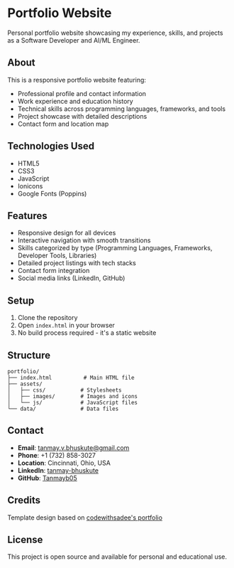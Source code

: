 # Portfolio Website

Personal portfolio website showcasing my experience, skills, and projects as a Software Developer and AI/ML Engineer.

## About

This is a responsive portfolio website featuring:
- Professional profile and contact information
- Work experience and education history
- Technical skills across programming languages, frameworks, and tools
- Project showcase with detailed descriptions
- Contact form and location map

## Technologies Used

- HTML5
- CSS3
- JavaScript
- Ionicons
- Google Fonts (Poppins)

## Features

- Responsive design for all devices
- Interactive navigation with smooth transitions
- Skills categorized by type (Programming Languages, Frameworks, Developer Tools, Libraries)
- Detailed project listings with tech stacks
- Contact form integration
- Social media links (LinkedIn, GitHub)

## Setup

1. Clone the repository
2. Open `index.html` in your browser
3. No build process required - it's a static website

## Structure

```
portfolio/
├── index.html          # Main HTML file
├── assets/
│   ├── css/           # Stylesheets
│   ├── images/        # Images and icons
│   └── js/            # JavaScript files
└── data/              # Data files
```

## Contact

- **Email**: tanmay.v.bhuskute@gmail.com
- **Phone**: +1 (732) 858-3027
- **Location**: Cincinnati, Ohio, USA
- **LinkedIn**: [tanmay-bhuskute](https://linkedin.com/in/tanmay-bhuskute)
- **GitHub**: [Tanmayb05](https://github.com/Tanmayb05)

## Credits

Template design based on [codewithsadee's portfolio](https://github.com/codewithsadee/portfolio)

## License

This project is open source and available for personal and educational use.